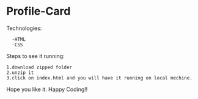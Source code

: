 # Profile-Card

 Technologies:

      -HTML
      -CSS

Steps to see it running:

    1.download zipped folder   
    2.unzip it  
    3.click on index.html and you will have it running on local mechine.

Hope you like it.
Happy Coding!!
